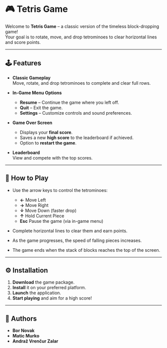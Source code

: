 # 🎮 Tetris Game

Welcome to **Tetris Game** – a classic version of the timeless block-dropping game!  
Your goal is to rotate, move, and drop tetrominoes to clear horizontal lines and score points.

---

## 🕹️ Features

- **Classic Gameplay**  
  Move, rotate, and drop tetrominoes to complete and clear full rows.

- **In-Game Menu Options**  
  - **Resume** – Continue the game where you left off.  
  - **Quit** – Exit the game.  
  - **Settings** – Customize controls and sound preferences.  

- **Game Over Screen**  
  - Displays your **final score**.  
  - Saves a new **high score** to the leaderboard if achieved.  
  - Option to **restart the game**.

- **Leaderboard**  
  View and compete with the top scores.

---

## 🎯 How to Play

- Use the arrow keys to control the tetrominoes:
  - **←** Move Left  
  - **→** Move Right  
  - **↓** Move Down (faster drop)  
  - **↑** Hold Current Piece  
  - **Esc** Pause the game (via in-game menu)

- Complete horizontal lines to clear them and earn points.

- As the game progresses, the speed of falling pieces increases.

- The game ends when the stack of blocks reaches the top of the screen.

---

## ⚙️ Installation

1. **Download** the game package.
2. **Install** it on your preferred platform.
3. **Launch** the application.
4. **Start playing** and aim for a high score!

---

## 👥 Authors

- **Bor Novak**  
- **Matic Murko**  
- **Andraž Vrenčur Zalar**



